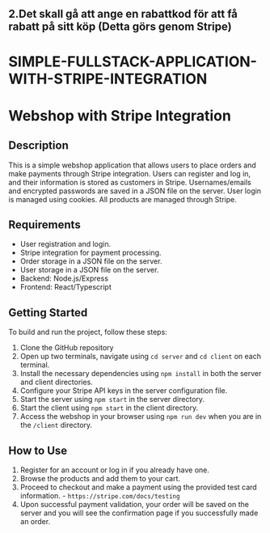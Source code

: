 ## 2.Det skall gå att ange en rabattkod för att få rabatt på sitt köp (Detta görs genom Stripe)

# SIMPLE-FULLSTACK-APPLICATION-WITH-STRIPE-INTEGRATION

# Webshop with Stripe Integration

## Description

This is a simple webshop application that allows users to place orders and make payments through Stripe integration. Users can register and log in, and their information is stored as customers in Stripe. Usernames/emails and encrypted passwords are saved in a JSON file on the server. User login is managed using cookies. All products are managed through Stripe.

## Requirements

- User registration and login.
- Stripe integration for payment processing.
- Order storage in a JSON file on the server.
- User storage in a JSON file on the server.
- Backend: Node.js/Express
- Frontend: React/Typescript

## Getting Started

To build and run the project, follow these steps:

1. Clone the GitHub repository
2. Open up two terminals, navigate using `cd server` and `cd client` on each terminal.
3. Install the necessary dependencies using `npm install` in both the server and client directories.
4. Configure your Stripe API keys in the server configuration file.
5. Start the server using `npm start` in the server directory.
6. Start the client using `npm start` in the client directory.
7. Access the webshop in your browser using `npm run dev` when you are in the `/client` directory.

## How to Use

1. Register for an account or log in if you already have one.
2. Browse the products and add them to your cart.
3. Proceed to checkout and make a payment using the provided test card information. - `https://stripe.com/docs/testing`
4. Upon successful payment validation, your order will be saved on the server and you will see the confirmation page if you successfully made an order.
